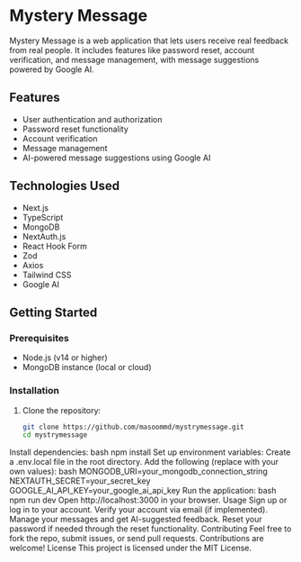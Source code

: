 # Mystery Message

Mystery Message is a web application that lets users receive real feedback from real people. It includes features like password reset, account verification, and message management, with message suggestions powered by Google AI.

## Features

- User authentication and authorization
- Password reset functionality
- Account verification
- Message management
- AI-powered message suggestions using Google AI

## Technologies Used

- Next.js
- TypeScript
- MongoDB
- NextAuth.js
- React Hook Form
- Zod
- Axios
- Tailwind CSS
- Google AI

## Getting Started

### Prerequisites

- Node.js (v14 or higher)
- MongoDB instance (local or cloud)

### Installation

1. Clone the repository:
   ```bash
   git clone https://github.com/masoommd/mystrymessage.git
   cd mystrymessage
Install dependencies:
bash
npm install
Set up environment variables:
Create a .env.local file in the root directory.
Add the following (replace with your own values):
bash
MONGODB_URI=your_mongodb_connection_string
NEXTAUTH_SECRET=your_secret_key
GOOGLE_AI_API_KEY=your_google_ai_api_key
Run the application:
bash
npm run dev
Open http://localhost:3000 in your browser.
Usage
Sign up or log in to your account.
Verify your account via email (if implemented).
Manage your messages and get AI-suggested feedback.
Reset your password if needed through the reset functionality.
Contributing
Feel free to fork the repo, submit issues, or send pull requests. Contributions are welcome!
License
This project is licensed under the MIT License.
